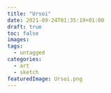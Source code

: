 ```yaml
---
title: "Ursoi"
date: 2021-09-24T01:35:19+01:00
draft: true
toc: false
images:
tags:
  - untagged
categories:
  - art
  - sketch
featuredImage: Ursoi.png
---
```



